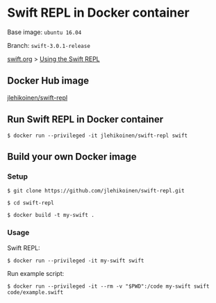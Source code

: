Swift REPL in Docker container
==============================

Base image: `ubuntu 16.04`

Branch: `swift-3.0.1-release`

[swift.org](https://swift.org) > [Using the Swift REPL](https://swift.org/getting-started/#using-the-repl)

## Docker Hub image

[jlehikoinen/swift-repl](https://hub.docker.com/r/jlehikoinen/swift-repl/)

## Run Swift REPL in Docker container

`$ docker run --privileged -it jlehikoinen/swift-repl swift`

## Build your own Docker image

### Setup

`$ git clone https://github.com/jlehikoinen/swift-repl.git`

`$ cd swift-repl`

`$ docker build -t my-swift .`

### Usage

Swift REPL:

`$ docker run --privileged -it my-swift swift`

Run example script:

`$ docker run --privileged -it --rm -v "$PWD":/code my-swift swift code/example.swift`
